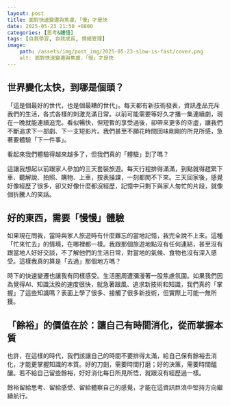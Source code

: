 ```yaml
---
layout: post
title: 面對快速變遷與焦慮，「慢」才是快
date: 2025-05-23 21:50 +0800
categories: [思考&體悟]
tags: [自我學習, 自我成長, 情緒管理]
image:
    path: /assets/img/post_img/2025-05-23-slow-is-fast/cover.png
    alt: 面對快速變遷與焦慮，「慢」才是快
---
```


## 世界變化太快，到哪是個頭？

「這是個最好的世代，也是個最糟的世代」。每天都有新技術發表，資訊產品充斥我們的生活，各式各樣的刺激充滿日常。以前可能需要等好久才播一集連續劇，現在一晚就能連續追完。看似暢快，但短暫的享受過後，卻帶來更多的空虛，讓我們不斷追求下一部劇、下一支短影片。我們甚至不願花時間回味剛剛的所見所感，急著要體驗「下一件事」。

看起來我們體驗得越來越多了，但我們真的「體驗」到了嗎？

這讓我想起以前跟家人參加的三天套裝旅遊。每天行程排得滿滿，到點就得趕緊下車、聽解說、拍照、購物、上車，按表操課，一刻都閒不下來。三天回家後，感覺好像經歷了很多，卻又好像什麼都沒經歷，記憶中只剩下與家人匆忙的片段，就像個折騰人的笑話。

## 好的東西，需要「慢慢」體驗

如果現在問我，當時與家人旅遊時有什麼難忘的當地記憶，我完全說不上來。這種「忙來忙去」的情境，在哪裡都一樣。我跟那個旅遊地點沒有任何連結，甚至沒有跟當地人好好交談，不了解他們的生活日常，對當地的氣候、食物也沒有深入感受。這樣我真的算是「去過」那個地方嗎？

時下的快速變遷也讓我有同樣感受。生活圈周遭瀰漫著一股焦慮氛圍。如果我們因為覺得AI、知識汰換的速度很快，就急著跟風、追求新技術和知識，我們真的「掌握」了這些知識嗎？表面上學了很多、接觸了很多新技術，但實際上可能一無所獲。

## 「餘裕」的價值在於：讓自己有時間消化，從而掌握本質

也許，在這樣的時代，我們該讓自己的時間不要排得太滿，給自己保有餘裕去消化，才能更掌握知識的本質。好的刀劍，需要時間打磨；好的決策，需要時間醞釀。若不給自己留些餘裕，好好消化每日所見所悟，就跟沒有經歷過一樣。

餘裕留給思考、留給感受、留給體察自己的感覺，才能在這資訊巨浪中堅持方向繼續航行。